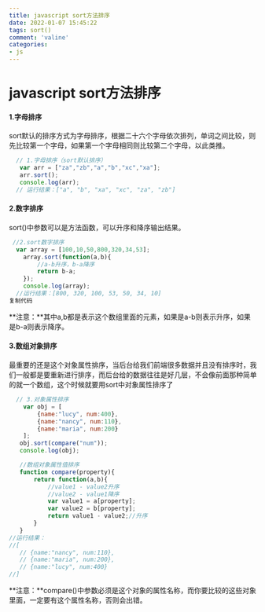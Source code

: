 ```yaml
---
title: javascript sort方法排序
date: 2022-01-07 15:45:22
tags: sort()
comment: 'valine'
categories: 
- js
---
```


# javascript sort方法排序

#### 1.字母排序

sort默认的排序方式为字母排序，根据二十六个字母依次排列，单词之间比较，则先比较第一个字母，如果第一个字母相同则比较第二个字母，以此类推。

```js
  // 1.字母排序（sort默认排序）
   var arr = ["za","zb","a","b","xc","xa"];
   arr.sort();
   console.log(arr);
  // 运行结果：["a", "b", "xa", "xc", "za", "zb"]
```

#### 2.数字排序

sort()中参数可以是方法函数，可以升序和降序输出结果。

```js
 //2.sort数字排序
  var array = [100,10,50,800,320,34,53];
    array.sort(function(a,b){
        //a-b升序，b-a降序
        return b-a;
    });
    console.log(array);
  //运行结果：[800, 320, 100, 53, 50, 34, 10]
复制代码
```

**注意：**其中a,b都是表示这个数组里面的元素，如果是a-b则表示升序，如果是b-a则表示降序。

#### 3.数组对象排序

最重要的还是这个对象属性排序，当后台给我们前端很多数据并且没有排序时，我们一般都是要重新进行排序，而后台给的数据往往是好几层，不会像前面那种简单的就一个数组，这个时候就要用sort中对象属性排序了

```js
  // 3.对象属性排序
    var obj = [
        {name:"lucy", num:400},
        {name:"nancy", num:110},
        {name:"maria", num:200}
    ];
   obj.sort(compare("num"));
   console.log(obj);

   //数组对象属性值排序
   function compare(property){
       return function(a,b){
           //value1 - value2升序
           //value2 - value1降序
           var value1 = a[property];
           var value2 = b[property];
           return value1 - value2;//升序
       }
   }
//运行结果：
//[
   // {name:"nancy", num:110},
   // {name:"maria", num:200},
   // {name:"lucy", num:400}
//]
```

**注意：**compare()中参数必须是这个对象的属性名称，而你要比较的这些对象里面，一定要有这个属性名称，否则会出错。

